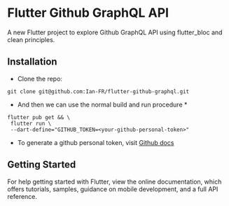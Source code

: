 # Flutter Github GraphQL API

A new Flutter project to explore Github GraphQL API using flutter_bloc and clean principles.

## Installation

- Clone the repo:

```
git clone git@github.com:Ian-FR/flutter-github-graphql.git
```

- And then we can use the normal build and run procedure *

```
flutter pub get && \
 flutter run \
 --dart-define="GITHUB_TOKEN=<your-github-personal-token>"
```

* To generate a github personal token, visit [Github docs](https://docs.github.com/en/authentication/keeping-your-account-and-data-secure/creating-a-personal-access-token)

## Getting Started

For help getting started with Flutter, view the online documentation, which offers tutorials, samples, guidance on mobile development, and a full API reference.
